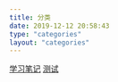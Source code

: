 ```yaml
---
title: 分类
date: 2019-12-12 20:58:43
type: "categories"
layout: "categories"
---
```

[学习笔记](/categories/studynotes/)
[测试](/categories/test/)
